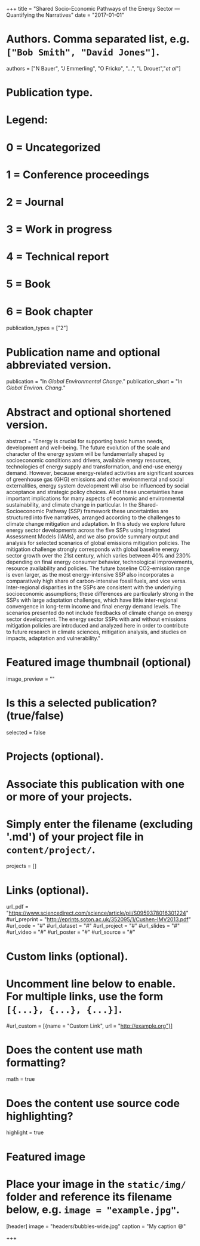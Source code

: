+++
title = "Shared Socio-Economic Pathways of the Energy Sector — Quantifying the Narratives"
date = "2017-01-01"

# Authors. Comma separated list, e.g. `["Bob Smith", "David Jones"]`.
authors = ["N Bauer", "J Emmerling", "O Fricko", "...", "L Drouet","*et al*"]

# Publication type.
# Legend:
# 0 = Uncategorized
# 1 = Conference proceedings
# 2 = Journal
# 3 = Work in progress
# 4 = Technical report
# 5 = Book
# 6 = Book chapter
publication_types = ["2"]

# Publication name and optional abbreviated version.
publication = "In *Global Environmental Change*."
publication_short = "In *Global Environ. Chang.*"

# Abstract and optional shortened version.
abstract = "Energy is crucial for supporting basic human needs, development and well-being. The future evolution of the scale and character of the energy system will be fundamentally shaped by socioeconomic conditions and drivers, available energy resources, technologies of energy supply and transformation, and end-use energy demand. However, because energy-related activities are significant sources of greenhouse gas (GHG) emissions and other environmental and social externalities, energy system development will also be influenced by social acceptance and strategic policy choices. All of these uncertainties have important implications for many aspects of economic and environmental sustainability, and climate change in particular. In the Shared-Socioeconomic Pathway (SSP) framework these uncertainties are structured into five narratives, arranged according to the challenges to climate change mitigation and adaptation. In this study we explore future energy sector developments across the five SSPs using Integrated Assessment Models (IAMs), and we also provide summary output and analysis for selected scenarios of global emissions mitigation policies. The mitigation challenge strongly corresponds with global baseline energy sector growth over the 21st century, which varies between 40% and 230% depending on final energy consumer behavior, technological improvements, resource availability and policies. The future baseline CO2-emission range is even larger, as the most energy-intensive SSP also incorporates a comparatively high share of carbon-intensive fossil fuels, and vice versa. Inter-regional disparities in the SSPs are consistent with the underlying socioeconomic assumptions; these differences are particularly strong in the SSPs with large adaptation challenges, which have little inter-regional convergence in long-term income and final energy demand levels. The scenarios presented do not include feedbacks of climate change on energy sector development. The energy sector SSPs with and without emissions mitigation policies are introduced and analyzed here in order to contribute to future research in climate sciences, mitigation analysis, and studies on impacts, adaptation and vulnerability." 

# Featured image thumbnail (optional)
image_preview = ""

# Is this a selected publication? (true/false)
selected = false

# Projects (optional).
#   Associate this publication with one or more of your projects.
#   Simply enter the filename (excluding '.md') of your project file in `content/project/`.
projects = []

# Links (optional).
url_pdf = "https://www.sciencedirect.com/science/article/pii/S0959378016301224"
#url_preprint = "http://eprints.soton.ac.uk/352095/1/Cushen-IMV2013.pdf"
#url_code = "#"
#url_dataset = "#"
#url_project = "#"
#url_slides = "#"
#url_video = "#"
#url_poster = "#"
#url_source = "#"

# Custom links (optional).
#   Uncomment line below to enable. For multiple links, use the form `[{...}, {...}, {...}]`.
#url_custom = [{name = "Custom Link", url = "http://example.org"}]

# Does the content use math formatting? 
math = true

# Does the content use source code highlighting?
highlight = true

# Featured image
# Place your image in the `static/img/` folder and reference its filename below, e.g. `image = "example.jpg"`.
[header]
image = "headers/bubbles-wide.jpg"
caption = "My caption :smile:"

+++


